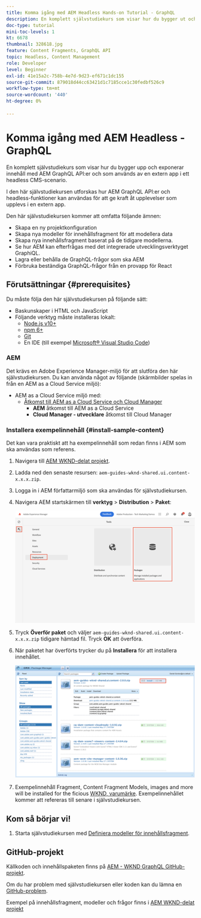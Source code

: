 ```yaml
---
title: Komma igång med AEM Headless Hands-on Tutorial - GraphQL
description: En komplett självstudiekurs som visar hur du bygger ut och visar innehåll med hjälp AEM GraphQL API:er.
doc-type: tutorial
mini-toc-levels: 1
kt: 6678
thumbnail: 328618.jpg
feature: Content Fragments, GraphQL API
topic: Headless, Content Management
role: Developer
level: Beginner
exl-id: 41e15a2c-758b-4e7d-9d23-ef671c1dc155
source-git-commit: 879018d44cc63421d1c7185cce1c30fedbf526c9
workflow-type: tm+mt
source-wordcount: '440'
ht-degree: 0%

---
```


# Komma igång med AEM Headless - GraphQL

En komplett självstudiekurs som visar hur du bygger upp och exponerar innehåll med AEM GraphQL API:er och som används av en extern app i ett headless CMS-scenario.

I den här självstudiekursen utforskas hur AEM GraphQL API:er och headless-funktioner kan användas för att ge kraft åt upplevelser som upplevs i en extern app.

Den här självstudiekursen kommer att omfatta följande ämnen:

* Skapa en ny projektkonfiguration
* Skapa nya modeller för innehållsfragment för att modellera data
* Skapa nya innehållsfragment baserat på de tidigare modellerna.
* Se hur AEM kan efterfrågas med det integrerade utvecklingsverktyget GraphiQL.
* Lagra eller behålla de GraphQL-frågor som ska AEM
* Förbruka beständiga GraphQL-frågor från en provapp för React


## Förutsättningar {#prerequisites}

Du måste följa den här självstudiekursen på följande sätt:

* Baskunskaper i HTML och JavaScript
* Följande verktyg måste installeras lokalt:
   * [Node.js v10+](https://nodejs.org/en/)
   * [npm 6+](https://www.npmjs.com/)
   * [Git](https://git-scm.com/)
   * En IDE (till exempel [Microsoft® Visual Studio Code](https://code.visualstudio.com/))

### AEM

Det krävs en Adobe Experience Manager-miljö för att slutföra den här självstudiekursen. Du kan använda något av följande (skärmbilder spelas in från en AEM as a Cloud Service miljö):

* AEM as a Cloud Service miljö med:
   * [Åtkomst till AEM as a Cloud Service och Cloud Manager](/help/cloud-service/accessing/overview.md)
      * **AEM** åtkomst till AEM as a Cloud Service
      * **Cloud Manager - utvecklare** åtkomst till Cloud Manager

### Installera exempelinnehåll {#install-sample-content}

Det kan vara praktiskt att ha exempelinnehåll som redan finns i AEM som ska användas som referens.

1. Navigera till [AEM WKND-delat projekt](https://github.com/adobe/aem-guides-wknd-shared/releases).
1. Ladda ned den senaste resursen: `aem-guides-wknd-shared.ui.content-x.x.x.zip`.
1. Logga in i AEM författarmiljö som ska användas för självstudiekursen.
1. Navigera AEM startskärmen till **verktyg** > **Distribution** > **Paket**:

   ![Navigera i pakethanteraren](assets/overview/navigate-package-manager.png)

1. Tryck **Överför paket** och väljer `aem-guides-wknd-shared.ui.content-x.x.x.zip` tidigare hämtad fil. Tryck **OK** att överföra.
1. När paketet har överförts trycker du på **Installera** för att installera innehållet.

   ![Installera exempelinnehållspaket](assets/overview/install-sample-content-package.png)

1. Exempelinnehåll Fragment, Content Fragment Models, images and more will be installed for the ficious [WKND, varumärke](https://wknd.site/). Exempelinnehållet kommer att refereras till senare i självstudiekursen.

## Kom så börjar vi!

1. Starta självstudiekursen med [Definiera modeller för innehållsfragment](content-fragment-models.md).

## GitHub-projekt

Källkoden och innehållspaketen finns på [AEM - WKND GraphQL GitHub-projekt](https://github.com/adobe/aem-guides-wknd-graphql).

Om du har problem med självstudiekursen eller koden kan du lämna en [GitHub-problem](https://github.com/adobe/aem-guides-wknd-graphql/issues).

Exempel på innehållsfragment, modeller och frågor finns i [AEM WKND-delat projekt](https://github.com/adobe/aem-guides-wknd-shared)
